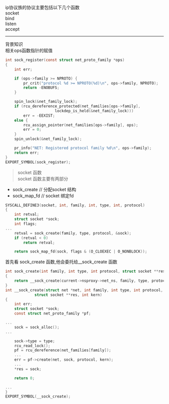 ip协议族的协议主要包括以下几个函数  
socket  
bind  
listen  
accept  


--------------
背景知识  
相关ops函数指针的赋值
```c
int sock_register(const struct net_proto_family *ops)
{
	int err;

	if (ops->family >= NPROTO) {
		pr_crit("protocol %d >= NPROTO(%d)\n", ops->family, NPROTO);
		return -ENOBUFS;
	}

	spin_lock(&net_family_lock);
	if (rcu_dereference_protected(net_families[ops->family],
				      lockdep_is_held(&net_family_lock)))
		err = -EEXIST;
	else {
		rcu_assign_pointer(net_families[ops->family], ops);
		err = 0;
	}
	spin_unlock(&net_family_lock);

	pr_info("NET: Registered protocol family %d\n", ops->family);
	return err;
}
EXPORT_SYMBOL(sock_register);
```
> socket 函数  
socket 函数主要有两部分  
- sock_create    // 分配socket 结构
- sock_map_fd    // socket 绑定fd
```c
SYSCALL_DEFINE3(socket, int, family, int, type, int, protocol)
{
	int retval;
	struct socket *sock;
	int flags;
...
	retval = sock_create(family, type, protocol, &sock);
	if (retval < 0)
		return retval;

	return sock_map_fd(sock, flags & (O_CLOEXEC | O_NONBLOCK));
```

首先看 sock_create 函数,他会委托给__sock_create 函数
```c
int sock_create(int family, int type, int protocol, struct socket **res)
{
	return __sock_create(current->nsproxy->net_ns, family, type, protocol, res, 0);
}
int __sock_create(struct net *net, int family, int type, int protocol,
			 struct socket **res, int kern)
{
	int err;
	struct socket *sock;
	const struct net_proto_family *pf;

...
	sock = sock_alloc();
...

	sock->type = type;
	rcu_read_lock();
	pf = rcu_dereference(net_families[family]);
	...
	err = pf->create(net, sock, protocol, kern);
	...
	*res = sock;

	return 0;

...
}
EXPORT_SYMBOL(__sock_create);
```



